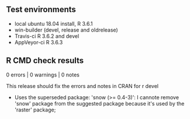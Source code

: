 ## Test environments
* local ubuntu 18.04 install, R 3.6.1
* win-builder (devel, release and oldrelease)
* Travis-ci R 3.6.2 and devel
* AppVeyor-ci R 3.6.3

## R CMD check results
0 errors | 0 warnings | 0 notes

This release should fix the errors and notes in CRAN for r devel

* Uses the superseded package: 'snow (>= 0.4-3)':
I cannote remove 'snow' package from the suggested package because it's used by the 'raster' package;
